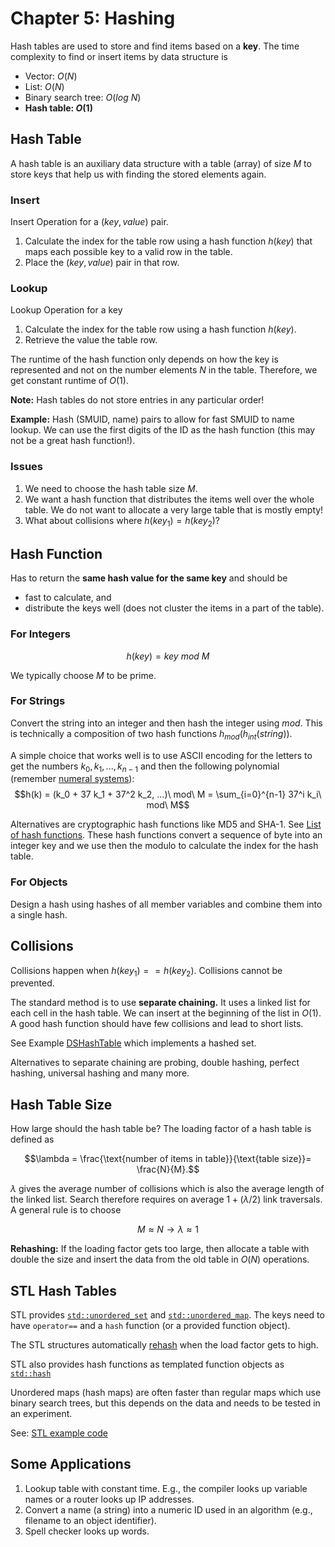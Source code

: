 # Chapter 5: Hashing

Hash tables are used to store and find items based on a __key__.
The time complexity to find or insert items by data structure is

* Vector: $O(N)$
* List: $O(N)$
* Binary search tree: $O(log\ N)$
* **Hash table: $O(1)$**


## Hash Table

A hash table is an auxiliary data structure with a table (array) of size $M$ to store keys that help us with 
finding the stored elements again.

### Insert
Insert Operation for a $(key, value)$ pair.

1. Calculate the index for the table row using a hash function $h(key)$ that maps each possible key to a 
valid row in the table. 
2. Place the $(key, value)$ pair in that row.

### Lookup
Lookup Operation for a key
1. Calculate the index for the table row using a hash function $h(key)$.
2. Retrieve the value the table row.

The runtime of the hash function only depends on how the key is represented and not on the number elements $N$ in the table. Therefore, we get constant runtime of $O(1)$. 

**Note:** Hash tables do not store entries in any particular order! 

**Example:** Hash (SMUID, name) pairs to allow for fast SMUID to name lookup. We can use the first digits of the ID as the hash function (this may not be a great hash function!).


### Issues

1. We need to choose the hash table size $M$. 
2. We want a hash function that distributes the items well over the whole table. We do not want to allocate a very large table that is mostly empty!
3. What about collisions where $h(key_1) = h(key_2)$?

## Hash Function

Has to return the **same hash value for the same key** and should be
* fast to calculate, and
* distribute the keys well (does not cluster the items in a part of the table).


### For Integers
$$h(key) = key\ mod\ M$$ 

We typically choose $M$ to be prime.

### For Strings

Convert the string into an integer and then hash the integer using $mod$. This is technically a composition of two hash functions $h_{mod}(h_{int}(string))$.

A simple choice that works well is to use ASCII encoding for the letters to get the numbers $k_0, k_1, ..., k_{n-1}$ and then the following polynomial (remember [numeral systems](https://en.wikipedia.org/wiki/Numeral_system)):
$$h(k) = (k_0 + 37 k_1 + 37^2 k_2, ...)\ mod\ M = \sum_{i=0}^{n-1} 37^i k_i\ mod\ M$$  

Alternatives are cryptographic hash functions like MD5 and SHA-1. See [List of hash functions](https://en.wikipedia.org/wiki/List_of_hash_functions). These hash functions convert a sequence of byte into an integer key and we use then the modulo to 
calculate the index for the hash table. 

### For Objects

Design a hash using hashes of all member variables and combine them into a single hash.


## Collisions

Collisions happen when $h(key_1) == h(key_2)$. Collisions cannot be prevented.

The standard method is to use **separate chaining.** It uses a linked list for each cell in the hash table. 
We can insert at the beginning of the list in $O(1)$. A good hash function should 
have few collisions and lead to short lists.

See Example [DSHashTable](DSHashTable) which implements a hashed set.

Alternatives to separate chaining are probing, double hashing, perfect hashing, universal hashing and many more.

## Hash Table Size

How large should the hash table be? The loading factor of a hash table is defined as

$$\lambda = \frac{\text{number of items in table}}{\text{table size}}= \frac{N}{M}.$$

$\lambda$ gives the average number of collisions which is also the average length of the linked list. 
Search therefore requires on average $1 + (\lambda / 2)$ link traversals. A general rule is to choose 

$$M \approx N \rightarrow \lambda \approx 1$$

**Rehashing:** If the loading factor gets too large, then allocate a table with double the size and insert the data from the old table in $O(N)$ operations. 



## STL Hash Tables

STL provides [`std::unordered_set`](https://cplusplus.com/reference/unordered_set/unordered_set/) and [`std::unordered_map`](https://cplusplus.com/reference/unordered_map/unordered_map/). The keys need to have `operator==` and a `hash` function (or a provided function object).

The STL structures automatically [rehash](https://cplusplus.com/reference/unordered_set/unordered_set/rehash/) when the load factor gets to high.

STL also provides hash functions as templated function objects as [`std::hash`](https://en.cppreference.com/w/cpp/utility/hash)

Unordered maps (hash maps) are often faster than regular maps which use binary search trees, 
but this depends on the data and needs to be tested in an experiment.

See: [STL example code](STL)

## Some Applications

1. Lookup table with constant time. E.g., the compiler looks up variable names or a router looks up IP addresses.
2. Convert a name (a string) into a numeric ID used in an algorithm (e.g., filename to an object identifier).
3. Spell checker looks up words.
